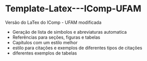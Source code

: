 # Template-Latex---IComp-UFAM
Versão do LaTex do IComp - UFAM modificada 
- Geração de lista de simbolos e abreviaturas automatica
- Referências para seções, figuras e tabelas
- Capítulos com um estilo melhor
- estilo para citações e exemplos de diferentes tipos de citações 
- diferentes exemplos de tabelas
